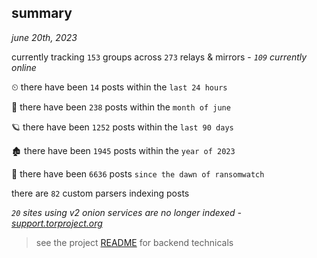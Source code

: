 
## summary
_june 20th, 2023_

currently tracking `153` groups across `273` relays & mirrors - _`109` currently online_

⏲ there have been `14` posts within the `last 24 hours`

🦈 there have been `238` posts within the `month of june`

🪐 there have been `1252` posts within the `last 90 days`

🏚 there have been `1945` posts within the `year of 2023`

🦕 there have been `6636` posts `since the dawn of ransomwatch`

there are `82` custom parsers indexing posts

_`20` sites using v2 onion services are no longer indexed - [support.torproject.org](https://support.torproject.org/onionservices/v2-deprecation/)_

> see the project [README](https://github.com/joshhighet/ransomwatch#ransomwatch--) for backend technicals
